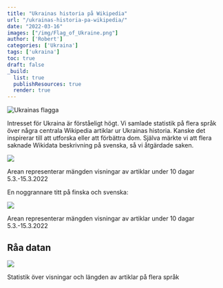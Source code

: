 ```yaml
---
title: "Ukrainas historia på Wikipedia"
url: "/ukrainas-historia-pa-wikipedia/"
date: "2022-03-16"
images: ["/img/Flag_of_Ukraine.png"]
author: ['Robert']
categories: ['Ukraina']
tags: ['ukraina']
toc: true
draft: false
_build:
  list: true
  publishResources: true
  render: true
---
```


![Ukrainas flagga](/img/Flag_of_Ukraine.png)


Intresset för Ukraina är förståeligt högt. Vi samlade statistik på flera språk över några centrala Wikipedia artiklar ur Ukrainas historia. Kanske det inspirerar till att utforska eller att förbättra dom. Själva märkte vi att flera saknade Wikidata beskrivning på svenska, så vi åtgärdade saken.

![](https://projektfredrika.fi/wp-content/uploads/2022/03/ukraina_alla-1024x703.png)

Arean representerar mängden visningar av artiklar under 10 dagar 5.3.-15.3.2022

En noggrannare titt på finska och svenska:

![](https://projektfredrika.fi/wp-content/uploads/2022/03/ukraina_fisv-1024x700.png)

Arean representerar mängden visningar av artiklar under 10 dagar 5.3.-15.3.2022

Råa datan
---------

![](https://projektfredrika.fi/wp-content/uploads/2022/03/ukrainashistoria-6-1024x306.png)

Statistik över visningar och längden av artiklar på flera språk
